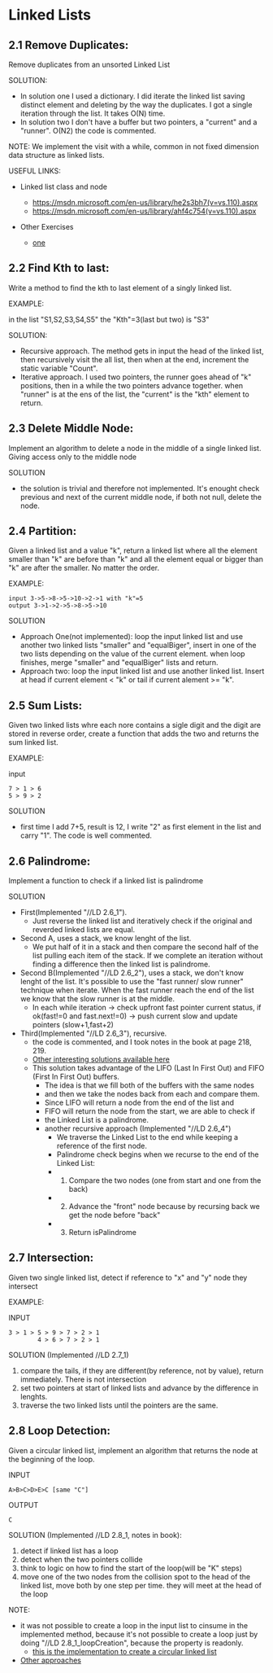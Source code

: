 # Linked Lists

## 2.1 Remove Duplicates: 
Remove duplicates from an unsorted Linked List

SOLUTION:
- In solution one I used a dictionary. I did iterate the linked list saving distinct element and deleting by the way the duplicates. I got a single iteration through the list. It takes O(N) time.
- In solution two I don't have a buffer but two pointers, a "current" and a "runner". O(N2)
the code is commented.

NOTE: We implement the visit with a while, common in not fixed dimension data structure as linked lists.

USEFUL LINKS:
- Linked list class and node
  - https://msdn.microsoft.com/en-us/library/he2s3bh7(v=vs.110).aspx
  - https://msdn.microsoft.com/en-us/library/ahf4c754(v=vs.110).aspx

- Other Exercises
  - [one](https://www.geeksforgeeks.org/reverse-a-linked-list/)

## 2.2 Find Kth to last: 
Write a method to find the kth to last element of a singly linked list.

EXAMPLE:

in the list "S1,S2,S3,S4,S5" the "Kth"=3(last but two) is "S3"

SOLUTION:
- Recursive approach. The method gets in input the head of the linked list, then recursively visit the all list, then when at the end, increment the static variable "Count".
- Iterative approach. I used two pointers, the runner goes ahead of "k" positions, then in a while the two pointers advance together. when "runner" is at the ens of the list, the "current" is the "kth" element to return.

## 2.3 Delete Middle Node:
Implement an algorithm to delete a node in the middle of a single linked list. Giving access only to the middle node

SOLUTION
- the solution is trivial and therefore not implemented. It's enought check previous and next of the current middle node, if both not null, delete the node.

## 2.4 Partition:
Given a linked list and a value "k", return a linked list where all the element smaller than "k" are before than "k" and all the element equal or bigger than "k" are after the smaller. No matter the order. 

EXAMPLE:
```
input 3->5->8->5->10->2->1 with "k"=5
output 3->1->2->5->8->5->10
```

SOLUTION
- Approach One(not implemented): loop the input linked list and use another two linked lists "smaller" and "equalBiger", insert in one of the two lists depending on the value of the current element. when loop finishes, merge "smaller" and "equalBiger" lists and return.
- Approach two: loop the input linked list and use another linked list. Insert at head if current element < "k" or tail if current alement >= "k".

## 2.5 Sum Lists:
Given two linked lists whre each nore contains a sigle digit and the digit are stored in reverse order, create a function that adds the two and returns the sum linked list.

EXAMPLE:

input 
```
7 > 1 > 6
5 > 9 > 2
```

SOLUTION
- first time I add 7+5, result is 12, I write "2" as first element in the list and carry "1". The code is well commented.
 
## 2.6 Palindrome:
Implement a function to check if a linked list is palindrome

SOLUTION
- First(Implemented "//LD 2.6_1"). 
  - Just reverse the linked list and iteratively check if the original and reverded linked lists are equal.
- Second A, uses a stack, we know lenght of the list. 
  - We put half of it in a stack and then compare the second half of the list pulling each item of the stack. If we complete an iteration without finding a difference then the linked list is palindrome. 
- Second B(Implemented "//LD 2.6_2"), uses a stack, we don't know lenght of the list. It's possible to use the "fast runner/ slow runner" technique when iterate. When the fast runner reach the end of the list we know that the slow runner is at the middle.
  - In each while iteration -> check upfront fast pointer current status, if ok(fast!=0 and fast.next!=0) -> push current slow and update pointers (slow+1,fast+2)
- Third(Implemented "//LD 2.6_3"), recursive.
  - the code is commented, and I took notes in the book at page 218, 219.
  - [Other interesting solutions available here](https://github.com/careercup/CtCI-6th-Edition-CSharp/blob/master/Ch%2002.%20Linked%20Lists/Q2_06_Palindrome.cs)
  - This solution takes advantage of the LIFO (Last In First Out) and FIFO (First In First Out) buffers. 
      - The idea is that we fill both of the buffers with the same nodes
      - and then we take the nodes back from each and compare them. 
      - Since LIFO will return a node from the end of the list and
      - FIFO will return the node from the start, we are able to check if 
      - the Linked List is a palindrome.
	- another recursive approach (Implemented "//LD 2.6_4")
	  -  We traverse the Linked List to the end while keeping a reference of the first node.
      - Palindrome check begins when we recurse to the end of the Linked List:
      - 1) Compare the two nodes (one from start and one from the back)
      - 2) Advance the "front" node because by recursing back we get the node before "back"
      - 3) Return isPalindrome

## 2.7 Intersection:
Given two single linked list, detect if reference to "x" and "y" node they intersect

EXAMPLE:

INPUT
```
3 > 1 > 5 > 9 > 7 > 2 > 1
        4 > 6 > 7 > 2 > 1
```

SOLUTION (Implemented //LD 2.7_1)
1) compare the tails, if they are different(by reference, not by value), return immediately. There is not intersection
2) set two pointers at start of linked lists and advance by the difference in lenghts.
3) traverse the two linked lists until the pointers are the same.

## 2.8 Loop Detection:
Given a circular linked list, implement an algorithm that returns the node at the beginning of the loop.

INPUT 
```
A>B>C>D>E>C [same "C"]

```

OUTPUT 
```
C

```

SOLUTION (Implemented //LD 2.8_1, notes in book):
1) detect if linked list has a loop
2) detect when the two pointers collide
3) think to logic on how to find the start of the loop(will be "K" steps)
4) move one of the two nodes from the collision spot to the head of the linked list, move both by one step per time. they will meet at the head of the loop

NOTE:
- it was not possible to create a loop in the input list to cinsume in the implemented method, because it's not possible to create a loop just by doing "//LD 2.8_1_loopCreation", because the property is readonly. 
  - [this is the implementation to create a circular linked list](https://navaneethkn.wordpress.com/2009/08/18/circular-linked-list/#more-197)
- [Other approaches](https://www.geeksforgeeks.org/detect-loop-in-a-linked-list/)
